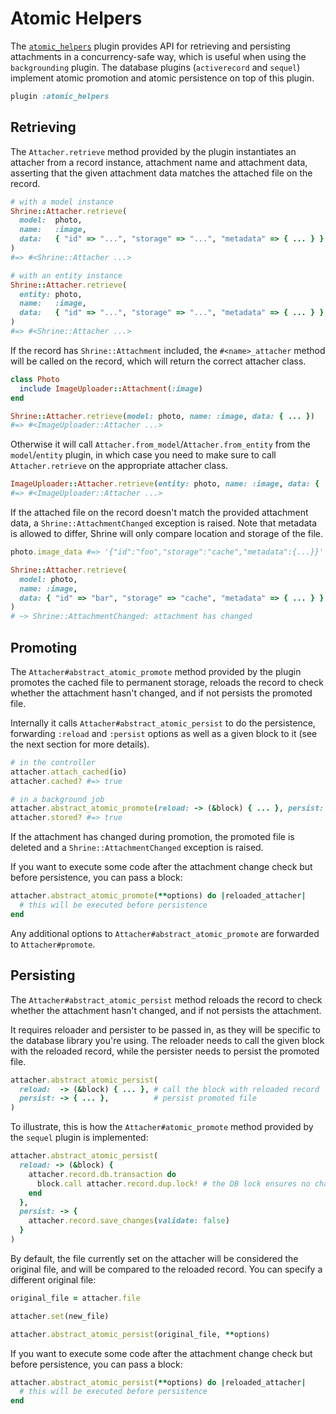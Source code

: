 # Atomic Helpers

The [`atomic_helpers`][atomic_helpers] plugin provides API for retrieving and
persisting attachments in a concurrency-safe way, which is useful when using
the `backgrounding` plugin. The database plugins (`activerecord` and `sequel`)
implement atomic promotion and atomic persistence on top of this plugin.

```rb
plugin :atomic_helpers
```

## Retrieving

The `Attacher.retrieve` method provided by the plugin instantiates an attacher
from a record instance, attachment name and attachment data, asserting that the
given attachment data matches the attached file on the record.

```rb
# with a model instance
Shrine::Attacher.retrieve(
  model:  photo,
  name:   :image,
  data:   { "id" => "...", "storage" => "...", "metadata" => { ... } },
)
#=> #<Shrine::Attacher ...>

# with an entity instance
Shrine::Attacher.retrieve(
  entity: photo,
  name:   :image,
  data:   { "id" => "...", "storage" => "...", "metadata" => { ... } },
)
#=> #<Shrine::Attacher ...>
```

If the record has `Shrine::Attachment` included, the `#<name>_attacher` method
will be called on the record, which will return the correct attacher class.

```rb
class Photo
  include ImageUploader::Attachment(:image)
end
```
```rb
Shrine::Attacher.retrieve(model: photo, name: :image, data: { ... })
#=> #<ImageUploader::Attacher ...>
```

Otherwise it will call `Attacher.from_model`/`Attacher.from_entity` from the
`model`/`entity` plugin, in which case you need to make sure to call
`Attacher.retrieve` on the appropriate attacher class.

```rb
ImageUploader::Attacher.retrieve(entity: photo, name: :image, data: { ... })
#=> #<ImageUploader::Attacher ...>
```

If the attached file on the record doesn't match the provided attachment data,
a `Shrine::AttachmentChanged` exception is raised. Note that metadata is
allowed to differ, Shrine will only compare location and storage of the file.

```rb
photo.image_data #=> '{"id":"foo","storage":"cache","metadata":{...}}'

Shrine::Attacher.retrieve(
  model: photo,
  name: :image,
  data: { "id" => "bar", "storage" => "cache", "metadata" => { ... } },
)
# ~> Shrine::AttachmentChanged: attachment has changed
```

## Promoting

The `Attacher#abstract_atomic_promote` method provided by the plugin promotes
the cached file to permanent storage, reloads the record to check whether the
attachment hasn't changed, and if not persists the promoted file.

Internally it calls `Attacher#abstract_atomic_persist` to do the persistence,
forwarding `:reload` and `:persist` options as well as a given block to it (see
the next section for more details).

```rb
# in the controller
attacher.attach_cached(io)
attacher.cached? #=> true
```
```rb
# in a background job
attacher.abstract_atomic_promote(reload: -> (&block) { ... }, persist: -> { ... })
attacher.stored? #=> true
```

If the attachment has changed during promotion, the promoted file is deleted and
a `Shrine::AttachmentChanged` exception is raised.

If you want to execute some code after the attachment change check but before
persistence, you can pass a block:

```rb
attacher.abstract_atomic_promote(**options) do |reloaded_attacher|
  # this will be executed before persistence
end
```

Any additional options to `Attacher#abstract_atomic_promote` are forwarded to
`Attacher#promote`.

## Persisting

The `Attacher#abstract_atomic_persist` method reloads the record to check
whether the attachment hasn't changed, and if not persists the attachment.

It requires reloader and persister to be passed in, as they will be specific to
the database library you're using. The reloader needs to call the given block
with the reloaded record, while the persister needs to persist the promoted
file.

```rb
attacher.abstract_atomic_persist(
  reload:  -> (&block) { ... }, # call the block with reloaded record
  persist: -> { ... },          # persist promoted file
)
```

To illustrate, this is how the `Attacher#atomic_promote` method provided by the
`sequel` plugin is implemented:

```rb
attacher.abstract_atomic_persist(
  reload: -> (&block) {
    attacher.record.db.transaction do
      block.call attacher.record.dup.lock! # the DB lock ensures no changes
    end
  },
  persist: -> {
    attacher.record.save_changes(validate: false)
  }
)
```

By default, the file currently set on the attacher will be considered the
original file, and will be compared to the reloaded record. You can specify a
different original file:

```rb
original_file = attacher.file

attacher.set(new_file)

attacher.abstract_atomic_persist(original_file, **options)
```

If you want to execute some code after the attachment change check but before
persistence, you can pass a block:

```rb
attacher.abstract_atomic_persist(**options) do |reloaded_attacher|
  # this will be executed before persistence
end
```

[atomic_helpers]: /lib/shrine/plugins/atomic_helpers.rb

